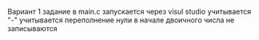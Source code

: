 Вариант 1
задание в main.c
запускается через visul studio
учитывается "-"
учитывается переполнение
нули в начале двоичного числа не записываются